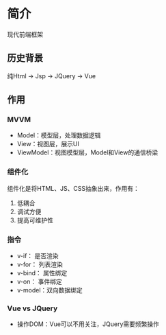 # 简介
  现代前端框架
## 历史背景
  纯Html -> Jsp -> JQuery -> Vue
## 作用
### MVVM
  - Model：模型层，处理数据逻辑
  - View：视图层，展示UI
  - ViewModel：视图模型层，Model和View的通信桥梁
### 组件化
  组件化是将HTML、JS、CSS抽象出来，作用有：
  1. 低耦合
  2. 调试方便
  3. 提高可维护性
### 指令
  - v-if：   是否渲染
  - v-for：  列表渲染
  - v-bind： 属性绑定
  - v-on：   事件绑定
  - v-model：双向数据绑定
### Vue vs JQuery
  - 操作DOM：Vue可以不用关注，JQuery需要频繁操作